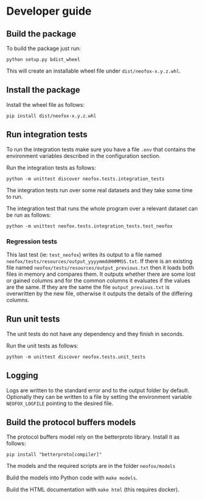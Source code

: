 # Developer guide

## Build the package

To build the package just run:
```
python setup.py bdist_wheel
```

This will create an installable wheel file under `dist/neofox-x.y.z.whl`.

## Install the package

Install the wheel file as follows:
```
pip install dist/neofox-x.y.z.whl
```

## Run integration tests

To run the integration tests make sure you have a file `.env` that contains the environment variables described in the configuration section.

Run the integration tests as follows:
```
python -m unittest discover neofox.tests.integration_tests
```

The integration tests run over some real datasets and they take some time to run.

The integration test that runs the whole program over a relevant dataset can be run as follows:
```
python -m unittest neofox.tests.integration_tests.test_neofox
```

### Regression tests

This last test (ie: `test_neofox`) writes its output to a file named `neofox/tests/resources/output_yyyymmddHHMMSS.txt`. If there is an existing file named `neofox/tests/resources/output_previous.txt` then it loads both files in memory and compares them. It outputs whether there are some lost or gained columns and for the common columns it evaluates if the values are the same. If they are the same the file `output_previous.txt` is overwritten by the new file, otherwise it outputs the details of the differing columns.

## Run unit tests

The unit tests do not have any dependency and they finish in seconds.

Run the unit tests as follows:
```
python -m unittest discover neofox.tests.unit_tests
```

## Logging

Logs are written to the standard error and to the output folder by default. Optionally they can be written to a file by setting the environment variable `NEOFOX_LOGFILE` pointing to the desired file.


## Build the protocol buffers models

The protocol buffers model rely on the betterproto library. Install it as follows:
```
pip install "betterproto[compiler]"
```

The models and the required scripts are in the folder `neofox/models`

Build the models into Python code with `make models`.

Build the HTML documentation with `make html` (this requires docker).
